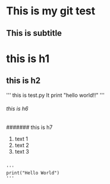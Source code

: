This is my git test
====================
This is subtitle
--------------------
# this is h1
## this is h2
'''
this is test.py
It print "hello world!!"
'''

###### this is h6
####### this is h7

1. text 1
2. text 2
4. text 3

<code>
'''
print("Hello World")
'''
<code>